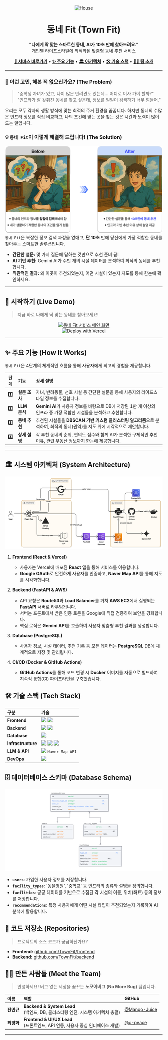 <p align="center">
  <img src="https://raw.githubusercontent.com/Tarikul-Islam-Anik/Animated-Fluent-Emojis/master/Emojis/Travel%20and%20places/House.png" alt="House" width="120" height="120" />
</p>

<h1 align="center">동네 Fit (Town Fit)</h1>

<p align="center">
  <strong>"나에게 딱 맞는 스마트한 동네, AI가 10초 만에 찾아드려요."</strong>
  <br />
  개인별 라이프스타일에 최적화된 맞춤형 동네 추천 서비스
</p>

<p align="center">
  <a href="#-시작하기"><strong>🚀 서비스 바로가기</strong></a> •
  <a href="#-주요-기능"><strong>✨ 주요 기능</strong></a> •
  <a href="#-시스템-아키텍처"><strong>🏛️ 아키텍처</strong></a> •
  <a href="#-기술-스택"><strong>🛠️ 기술 스택</strong></a> •
  <a href="#-만든-사람들"><strong>👨‍💻 팀 소개</strong></a>
</p>

---

### 🤔 **이런 고민, 해본 적 없으신가요? (The Problem)**

> "중학생 자녀가 있고, 나이 많은 반려견도 있는데… 어디로 이사 가야 할까?" <br>
> "인프라가 잘 갖춰진 동네를 찾고 싶은데, 정보를 일일이 검색하기 너무 힘들어."

우리는 모두 각자의 생활 방식에 맞는 최적의 주거 환경을 꿈꿉니다. 하지만 동네의 수많은 인프라 정보를 직접 비교하고, 나의 조건에 맞는 곳을 찾는 것은 시간과 노력이 많이 드는 일입니다.

### 💡 **`동네 Fit`이 이렇게 해결해 드립니다! (The Solution)**
![Introduction](images/before_after.png)
`동네 Fit`은 복잡한 정보 검색 과정을 없애고, **단 10초** 만에 당신에게 가장 적합한 동네를 찾아주는 스마트한 솔루션입니다.

-   **간단한 설문:** 몇 가지 질문에 답하는 것만으로 추천 준비 끝!
-   **AI 기반 추천:** Gemini AI가 수만 개의 시설 데이터를 분석하여 최적의 동네를 추천합니다.
-   **직관적인 결과:** 왜 이곳이 추천되었는지, 어떤 시설이 있는지 지도를 통해 한눈에 확인하세요.

---

## 🚀 시작하기 (Live Demo)

> 지금 바로 나에게 딱 맞는 동네를 찾아보세요!

<p align="center">
  <a href="https://frontend-omega-opal-86.vercel.app/" target="_blank">
    <img src="https://github.com/TownFit/TownFit/blob/main/images/preview.png?raw=true" alt="동네 Fit 서비스 메인 화면" width="800px"/>
  </a>
  <br/>
  <a href="https://frontend-omega-opal-86.vercel.app/" target="_blank">
    <img src="https://vercel.com/button" alt="Deploy with Vercel"/>
  </a>
</p>

---

## ✨ 주요 기능 (How It Works)

`동네 Fit`은 4단계의 체계적인 흐름을 통해 사용자에게 최고의 경험을 제공합니다.

| 단계 | 기능 | 상세 설명 |
| :--: | :-- | :--- |
| **1️⃣** | **설문 조사** | 자녀, 반려동물, 선호 시설 등 간단한 설문을 통해 사용자의 라이프스타일 정보를 수집합니다. |
| **2️⃣** | **LLM 분석** | **Gemini AI**가 사용자 정보를 바탕으로 DB에 저장된 1만 개 이상의 인프라 중 가장 적합한 시설들을 분석하고 추천합니다. |
| **3️⃣** | **동네 추천** | 추천된 시설들을 **DBSCAN 기반 커스텀 클러스터링 알고리즘**으로 분석하여, 최적의 동네(권역)를 지도 위에 시각적으로 제안합니다. |
| **4️⃣** | **상세 설명** | 각 추천 동네의 순위, 편의도 점수와 함께 AI가 분석한 구체적인 추천 이유, 관련 부동산 정보까지 한눈에 제공합니다. |

---

## 🏛️ 시스템 아키텍처 (System Architecture)

![System Architecture](images/architecture.png)

1.  **Frontend (React & Vercel)**
    -   사용자는 Vercel에 배포된 **React** 앱을 통해 서비스를 이용합니다.
    -   **Google OAuth**로 안전하게 사용자를 인증하고, **Naver Map API**를 통해 지도를 시각화합니다.

2.  **Backend (FastAPI & AWS)**
    -   API 요청은 **Route53**과 **Load Balancer**를 거쳐 **AWS EC2**에서 실행되는 **FastAPI** 서버로 라우팅됩니다.
    -   서버는 프론트에서 받은 인증 토큰을 Google에 직접 검증하여 보안을 강화합니다.
    -   핵심 로직은 **Gemini API**를 호출하여 사용자 맞춤형 추천 결과를 생성합니다.

3.  **Database (PostgreSQL)**
    -   사용자 정보, 시설 데이터, 추천 기록 등 모든 데이터는 **PostgreSQL** DB에 체계적으로 저장 및 관리됩니다.

4.  **CI/CD (Docker & GitHub Actions)**
    -   **GitHub Actions**를 통해 코드 변경 시 **Docker** 이미지를 자동으로 빌드하여 지속적 통합(CI) 파이프라인을 구축했습니다.

## 🛠️ 기술 스택 (Tech Stack)

| 구분 | 기술 |
| :--- | :--- |
| **Frontend** | <img src="https://img.shields.io/badge/React-61DAFB?style=for-the-badge&logo=react&logoColor=black"> <img src="https://img.shields.io/badge/JavaScript-F7DF1E?style=for-the-badge&logo=javascript&logoColor=black"> |
| **Backend** | <img src="https://img.shields.io/badge/FastAPI-009688?style=for-the-badge&logo=fastapi&logoColor=white"> <img src="https://img.shields.io/badge/Python-3776AB?style=for-the-badge&logo=python&logoColor=white"> |
| **Database** | <img src="https://img.shields.io/badge/PostgreSQL-4169E1?style=for-the-badge&logo=postgresql&logoColor=white"> |
| **Infrastructure** | <img src="https://img.shields.io/badge/Amazon_AWS-232F3E?style=for-the-badge&logo=amazon-aws&logoColor=white"> <img src="https://img.shields.io/badge/Vercel-000000?style=for-the-badge&logo=vercel&logoColor=white"> <img src="https://img.shields.io/badge/Docker-2496ED?style=for-the-badge&logo=docker&logoColor=white"> |
| **LLM & API** | <img src="https://img.shields.io/badge/Gemini-8E75CE?style=for-the-badge&logo=google-gemini&logoColor=white"> `Naver Map API` |
| **DevOps** | <img src="https://img.shields.io/badge/GitHub_Actions-2088FF?style=for-the-badge&logo=github-actions&logoColor=white"> |

## 🗄️ 데이터베이스 스키마 (Database Schema)

![Database Schema](images/erd.png)

-   **`users`**: 가입한 사용자 정보를 저장합니다.
-   **`facility_types`**: '동물병원', '중학교' 등 인프라의 종류와 설명을 정의합니다.
-   **`facilities`**: 공공 데이터를 기반으로 수집된 각 시설의 이름, 위치(좌표) 등의 정보를 저장합니다.
-   **`recommendations`**: 특정 사용자에게 어떤 시설 타입이 추천되었는지 기록하여 AI 분석에 활용합니다.

## 📂 코드 저장소 (Repositories)

> 프로젝트의 소스 코드가 궁금하신가요?

-   **Frontend:** [github.com/TownFit/frontend](https://github.com/TownFit/frontend)
-   **Backend:** [github.com/TownFit/backend](https://github.com/TownFit/backend)

## 👨‍💻 만든 사람들 (Meet the Team)

> 안녕하세요! 버그 없는 세상을 꿈꾸는 **노모어버그 (No More Bug)** 팀입니다.

| 이름 | 역할 | GitHub |
| :--- | :--- | :--- |
| **전민규** | **Backend & System Lead** <br/> (백엔드, DB, 클러스터링 엔진, 시스템 아키텍처 총괄) | [@Mango-Juice](https://github.com/Mango-Juice) |
| **최평화** | **Frontend & UI/UX Lead** <br/> (프론트엔드, API 연동, 사용자 중심 인터페이스 개발) | [@c-peace](https://github.com/c-peace) |

---
